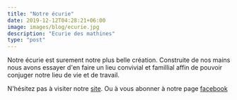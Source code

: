 ```yaml
---
title: "Notre écurie"
date: 2019-12-12T04:28:21+06:00
image: images/blog/ecurie.jpg
description: "Ecurie des mathines"
type: "post"
---
```


Notre écurie est surement notre plus belle création. Construite de nos mains nous avons essayer d'en faire un lieu convivial et famillial affin de pouvoir conjuger notre lieu de vie et de travail.

N'hésitez pas à visiter notre [site](http://ecuriedesmathines.fr/).
Ou à vous abonner à notre page [facebook](https://www.facebook.com/EcuriesDesMathines/)
